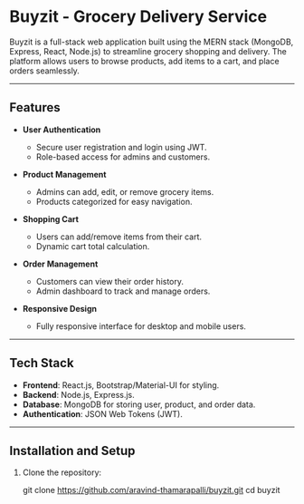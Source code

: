 # Buyzit - Grocery Delivery Service

Buyzit is a full-stack web application built using the MERN stack (MongoDB, Express, React, Node.js) to streamline grocery shopping and delivery. The platform allows users to browse products, add items to a cart, and place orders seamlessly.

---

## Features

- **User Authentication**  
  - Secure user registration and login using JWT.
  - Role-based access for admins and customers.

- **Product Management**  
  - Admins can add, edit, or remove grocery items.
  - Products categorized for easy navigation.

- **Shopping Cart**  
  - Users can add/remove items from their cart.
  - Dynamic cart total calculation.

- **Order Management**  
  - Customers can view their order history.
  - Admin dashboard to track and manage orders.

- **Responsive Design**  
  - Fully responsive interface for desktop and mobile users.

---

## Tech Stack

- **Frontend**: React.js, Bootstrap/Material-UI for styling.
- **Backend**: Node.js, Express.js.
- **Database**: MongoDB for storing user, product, and order data.
- **Authentication**: JSON Web Tokens (JWT).

---

## Installation and Setup

1. Clone the repository:
   
   git clone https://github.com/aravind-thamarapalli/buyzit.git
   cd buyzit
